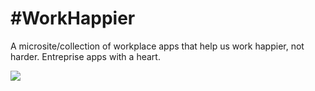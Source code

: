 # \#WorkHappier

A microsite/collection of workplace apps that help us work happier, not harder. Entreprise apps with a heart.

![](http://i.imgur.com/OePG1Fh.png)
